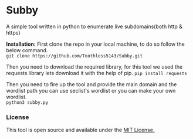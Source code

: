 # Subby
A simple tool written in python to enumerate live subdomains(both http & https)

**Installation:**
First clone the repo in your local machine, to do so follow the below command. <br>
`git clone https://github.com/Toothless5143/Subby.git`

Then you need to download the required library, for this tool we used the requests library lets download it with the help of pip.
`pip install requests`

Then you need to fire up the tool and provide the main domain and the wordlist path you can use seclist's wordlist or you can make your own wordlist.<br>
`python3 subby.py`

### License
This tool is open source and available under the [MIT License.](/LICENSE.md)
